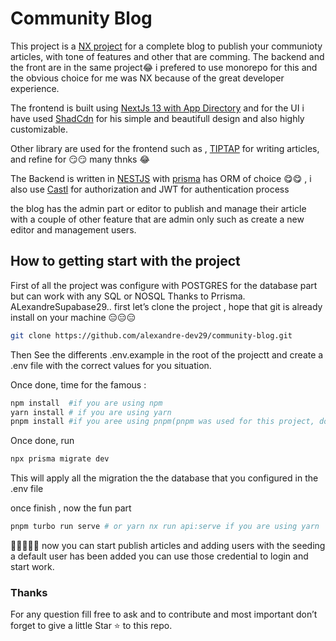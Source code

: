 # Community Blog

This project is a [NX project](https://nx.dev/) for a complete blog to publish your communioty articles, with tone of
features and other that are comming.
The backend and the front are in the same project😂 i prefered to use monorepo for this and the obvious choice for me was
NX because of the great developer experience.

The frontend is built using [NextJs 13 with App Directory](https://nextjs.org/) and for the UI i have
used [ShadCdn](https://ui.shadcn.com/) for his simple and beautifull design and also highly customizable.

Other library are used for the frontend such as , [TIPTAP](https://tiptap.dev/) for writing articles, and refine for
😏😏 many thnks 😂

The Backend is written in [NESTJS](https://nestjs.com/) with [prisma](http://prisma.io) has ORM of choice 😋😋 , i also
use [Castl](https://casl.js.org/) for authorization and JWT for authentication process

the blog has the admin part or editor to publish and manage their article with a couple of other feature that are admin
only such as create a new editor and management users.

## How to getting start with the project

First of all the project was configure with POSTGRES for the database part but can work with any SQL or NOSQL Thanks to
Prrisma.
ALexandreSupabase29..
first let’s clone the project , hope that git is already install on your machine 😑😑😑

```bash
git clone https://github.com/alexandre-dev29/community-blog.git
```

Then See the differents .env.example in the root of the projectt and create a .env file with the correct values for you
situation.

Once done, time for the famous :

```bash
npm install  #if you are using npm
yarn install # if you are using yarn
pnpm install #if you aree using pnpm(pnpm was used for this project, don't ask me why 🙄)
```

Once done, run

```bash
npx prisma migrate dev
```

This will apply all the migration the the database that you configured in the .env file

once finish , now the fun part

```bash
pnpm turbo run serve # or yarn nx run api:serve if you are using yarn
```

🥳🥳🥳🥳🥳 now you can start publish articles and adding users
with the seeding a default user has been added you can use those credential to login and start work.

### Thanks

For any question fill free to ask and to contribute and most important don’t forget to give a little Star ⭐ to this
repo.
